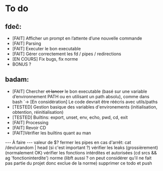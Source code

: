 # To do

## fdeĉ:

- [FAIT] Afficher un prompt en l’attente d’une nouvelle commande
- [FAIT] Parsing
- [FAIT] Executer le bon executable
- [FAIT] Gérer correctement les fd / pipes / redirections
- [EN COURS] Fix bugs, fix norme
- BONUS ?


## badam:

- [FAIT] Chercher ~~et lancer~~ le bon executable (basé sur une variable d’environnement PATH ou en utilisant un path absolu), comme dans bash
	`-> [En considération] Le code devrait être réécris avec utils/paths
- [TESTED] Gestion basique des variables d'environements (initialisation, obtention, réinitialisation)
- [TESTED] Builtins: export, unset, env, echo, pwd, cd, exit
- [FAIT] Processing
- [FAIT] Revoir CD
- [FAIT]Vérifier les builtins quant au man

--- À faire ---
valeur de $?
fermer les pipes en cas d'arrêt: cat /dev/urandom | head (si c'est important ?)
vérifier les leaks (grossièrement) (normalement OK)
vérifier les fonctions intérdites et autorisées (cd srcs && ag 'fonctioninterdite')
norme (libft aussi ? on peut considérer qu'il ne fait pas partie du projet donc exclue de la norme)
supprimer ce todo et push
